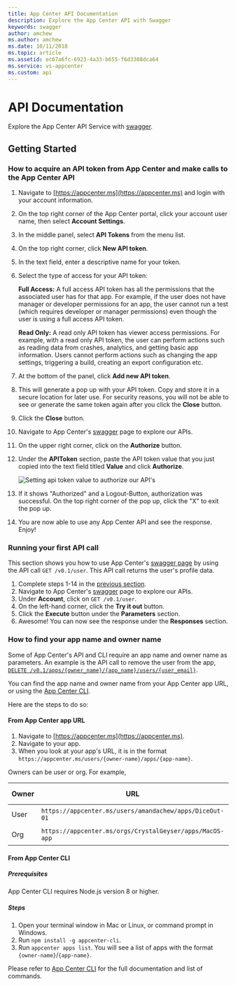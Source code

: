```yaml
---
title: App Center API Documentation
description: Explore the App Center API with Swagger
keywords: swagger
author: amchew
ms.author: amchew
ms.date: 10/11/2018
ms.topic: article
ms.assetid: ec67a6fc-6923-4a33-b655-f6d3308dca64
ms.service: vs-appcenter
ms.custom: api
---
```


# API Documentation

Explore the App Center API Service with [swagger](https://openapi.appcenter.ms).

## Getting Started

### <a name="section1"/>How to acquire an API token from App Center and make calls to the App Center API

1. Navigate to [https://appcenter.ms](https://appcenter.ms) and login with your account information.
2. On the top right corner of the App Center portal, click your account user name, then select **Account Settings**.
3. In the middle panel, select **API Tokens** from the menu list.
4. On the top right corner, click **New API token**.
5. In the text field, enter a descriptive name for your token.
6. Select the type of access for your API token:

   **Full Access:** A full access API token has all the permissions that the associated user has for that app. For example, if the user does not have manager or developer permissions for an app, the user cannot run a test (which requires developer or manager permissions) even though the user is using a full access API token.

   **Read Only:** A read only API token has viewer access permissions. For example, with a read only API token, the user can perform actions such as reading data from crashes, analytics, and getting basic app information. Users cannot perform actions such as changing the app settings, triggering a build, creating an export configuration etc.

7. At the bottom of the panel, click **Add new API token**.
8. This will generate a pop up with your API token. Copy and store it in a secure location for later use. For security reasons, you will not be able to see or generate the same token again after you click the **Close** button.
9. Click the **Close** button.
10. Navigate to App Center's [swagger](https://openapi.appcenter.ms) page to explore our APIs.
11. On the upper right corner, click on the **Authorize** button.
12. Under the **APIToken** section, paste the API token value that you just copied into the text field titled **Value** and click **Authorize**.

    ![Setting api token value to authorize our API's](~/api-docs/images/authorization_withtoken.PNG)

13. If it shows "Authorized" and a Logout-Button, authorization was successful. On the top right corner of the pop up, click the "X" to exit the pop up.
14. You are now able to use any App Center API and see the response. Enjoy!

### Running your first API call

This section shows you how to use App Center's [swagger page](https://openapi.appcenter.ms) by using the API call `GET /v0.1/user`. This API call returns the user's profile data.

1. Complete steps 1-14 in the [previous section](#section1).
2. Navigate to App Center's [swagger](https://openapi.appcenter.ms) page to explore our APIs.
3. Under **Account**, click on `GET /v0.1/user`.
4. On the left-hand corner, click the **Try it out** button.
5. Click the **Execute** button under the **Parameters** section.
6. Awesome! You can now see the response under the **Responses** section.

### How to find your app name and owner name

Some of App Center's API and CLI require an app name and owner name as parameters. An example is the API call to remove the user from the app, [`DELETE /v0.1/apps/{owner_name}/{app_name}/users/{user_email}`](https://openapi.appcenter.ms/#/account/apps_removeUser).

You can find the app name and owner name from your App Center app URL, or using the [App Center CLI](https://github.com/Microsoft/appcenter-cli).

Here are the steps to do so:

#### From App Center app URL

1. Navigate to [https://appcenter.ms](https://appcenter.ms).
2. Navigate to your app.
3. When you look at your app's URL, it is in the format `https://appcenter.ms/users/{owner-name}/apps/{app-name}`.

Owners can be user or org. For example,


| Owner| URL                                                      | Owner name     | App name   |
| -----| -------------------------------------------------------- | -------------- | ---------- |
| User | `https://appcenter.ms/users/amandachew/apps/DiceOut-01`  | amandachew     | DiceOut-01 |
| Org  | `https://appcenter.ms/orgs/CrystalGeyser/apps/MacOS-app` | CrystalGeyser  | MacOS-app  |

#### From App Center CLI

##### Prerequisites

App Center CLI requires Node.js version 8 or higher.

##### Steps

1. Open your terminal window in Mac or Linux, or command prompt in Windows.
2. Run `npm install -g appcenter-cli`.
3. Run `appcenter apps list`. You will see a list of apps with the format `{owner-name}`/`{app-name}`.

Please refer to [App Center CLI](https://github.com/Microsoft/appcenter-cli) for the full documentation and list of commands.
